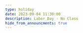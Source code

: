 ```yaml
---
type: holiday
date: 2023-09-04 11:30:00
description: Labor Day - No Class
hide_from_announcments: true
---
```


